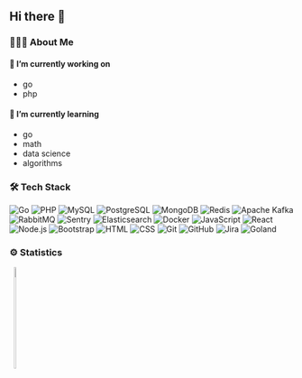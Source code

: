 ## Hi there 👋

### 👨🏻‍💻 About Me
#### 🔭 I’m currently working on
* go
* php

#### 🌱 I’m currently learning
* go
* math
* data science
* algorithms

### 🛠 Tech Stack
![Go](https://img.shields.io/badge/-Go-373f50?style=flat&logo=go)
![PHP](https://img.shields.io/badge/-PHP-373f50?style=flat&logo=php)
![MySQL](https://img.shields.io/badge/-MySQL-373f50?style=flat&logo=mysql&logoColor=FFFFFF)
![PostgreSQL](https://img.shields.io/badge/-PostgreSQL-373f50?style=flat&logo=PostgreSQL&logoColor)
![MongoDB](https://img.shields.io/badge/-MongoDB-373f50?style=flat&logo=MongoDB)
![Redis](https://img.shields.io/badge/-Redis-373f50?style=flat&logo=Redis)
![Apache Kafka](https://img.shields.io/badge/-Apache%20Kafka-373f50?style=flat&logo=apacheKafka)
![RabbitMQ](https://img.shields.io/badge/-RabbitMQ-373f50?style=flat&logo=RabbitMQ)
![Sentry](https://img.shields.io/badge/-Sentry-373f50?style=flat&logo=sentry)
![Elasticsearch](https://img.shields.io/badge/-Elasticsearch-373f50?style=flat&logo=elasticsearch)
![Docker](https://img.shields.io/badge/-Docker-373f50?style=flat&logo=docker)
![JavaScript](https://img.shields.io/badge/-JavaScript-373f50?style=flat&logo=javascript)
![React](https://img.shields.io/badge/-React-373f50?style=flat&logo=react)
![Node.js](https://img.shields.io/badge/-Node.js-373f50?style=flat&logo=node.js)
![Bootstrap](https://img.shields.io/badge/-Bootstrap-373f50?style=flat&logo=bootstrap&logoColor=563D7C)
![HTML](https://img.shields.io/badge/-HTML-373f50?style=flat&logo=HTML5)
![CSS](https://img.shields.io/badge/-CSS-373f50?style=flat&logo=CSS3&logoColor=1572B6)
![Git](https://img.shields.io/badge/-Git-373f50?style=flat&logo=git)
![GitHub](https://img.shields.io/badge/-GitHub-373f50?style=flat&logo=github)
![Jira](https://img.shields.io/badge/-Jira-373f50?style=flat&logo=jira&logoColor=007ACC)
![Goland](https://img.shields.io/badge/-Goland-373f50?style=flat&logo=goland&logoColor=007ACC)

### ⚙️ Statistics
<a style="text-decoration:none !important; display:inline-block;text-align: center; margin: 0; padding: 0" href="https://github.com/vfunin">
  <img width="49%" height="180em" src="https://github-readme-stats.vercel.app/api/top-langs/?username=vfunin&layout=compact&hide_border=true&title_color=d0dfff&bg_color=373f50&langs_count=8&theme=algolia"/>
</a>

 
